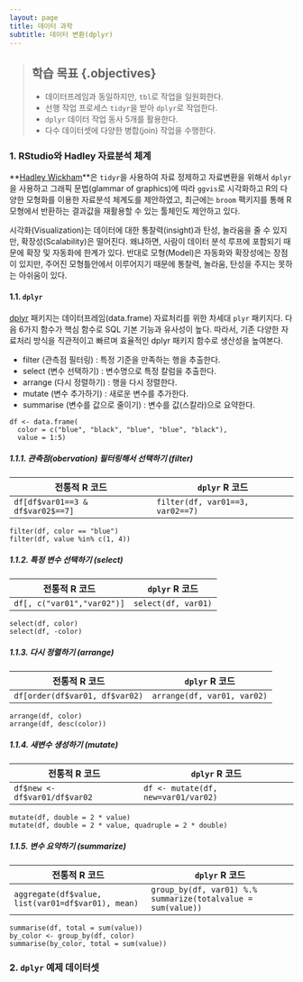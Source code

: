 ```yaml
---
layout: page
title: 데이터 과학
subtitle: 데이터 변환(dplyr)
---
```




> ## 학습 목표 {.objectives}
>
> * 데이터프레임과 동일하지만, `tbl`로 작업을 일원화한다. 
> * 선행 작업 프로세스 `tidyr`을 받아 `dplyr`로 작업한다.
> * `dplyr` 데이터 작업 동사 5개를 활용한다.
> * 다수 데이터셋에 다양한 병합(join) 작업을 수행한다.


### 1. RStudio와 Hadley 자료분석 체계

**[Hadley Wickham](http://www.had.co.nz/)**은 `tidyr`을 사용하여 자료 정제하고 자료변환을 위해서 `dplyr`을 사용하고 그래픽 문법(glammar of graphics)에 따라 `ggvis`로 시각화하고 R의 다양한 모형화를 이용한 자료분석 체계도를 제안하였고, 최근에는 `broom` 팩키지를 통해 R 모형에서 반환하는 결과값을 재활용할 수 있는 툴체인도 제안하고 있다.

시각화(Visualization)는 데이터에 대한 통찰력(insight)과 탄성, 놀라움을 줄 수 있지만, 확장성(Scalability)은 떨어진다. 왜냐하면, 사람이 데이터 분석 루프에 포함되기 때문에 확장 및 자동화에 한계가 있다. 반대로 모형(Model)은 자동화와 확장성에는 장점이 있지만, 주어진 모형틀안에서 이루어지기 때문에 통찰력, 놀라움, 탄성을 주지는 못하는 아쉬움이 있다. 

#### 1.1. `dplyr`

[dplyr](http://cran.r-project.org/web/packages/dplyr/dplyr.pdf) 패키지는 데이터프레임(data.frame) 자료처리를 위한 차세대 `plyr` 패키지다. 다음 6가지 함수가 핵심 함수로 SQL 기본 기능과 유사성이 높다. 따라서, 기존 다양한 자료처리 방식을 직관적이고 빠르며 효율적인 dplyr 패키지 함수로 생산성을 높여본다.

 - filter (관측점 필터링) : 특정 기준을 만족하는 행을 추출한다.
 - select (변수 선택하기) : 변수명으로 특정 칼럼을 추출한다.
 - arrange (다시 정렬하기) : 행을 다시 정렬한다.
 - mutate (변수 추가하기) : 새로운 변수를 추가한다. 
 - summarise (변수를 값으로 줄이기) : 변수를 값(스칼라)으로 요약한다.

~~~ {.input}
df <- data.frame( 
  color = c("blue", "black", "blue", "blue", "black"), 
  value = 1:5) 
~~~
 
##### 1.1.1. 관측점(obervation) 필터링해서 선택하기 (filter)

| 전통적 R 코드 | `dplyr` R 코드 |
|---------------|---------------|
|`df[df$var01==3 & df$var02$==7]` |`filter(df, var01==3, var02==7)`|


~~~ {.input}
filter(df, color == "blue")
filter(df, value %in% c(1, 4))
~~~

##### 1.1.2. 특정 변수 선택하기 (select)

| 전통적 R 코드 | `dplyr` R 코드 |
|---------------|---------------|
|`df[, c("var01","var02")]` |`select(df, var01)`|


~~~ {.input}
select(df, color)
select(df, -color)
~~~

##### 1.1.3. 다시 정렬하기 (arrange)

| 전통적 R 코드 | `dplyr` R 코드 |
|---------------|---------------|
|`df[order(df$var01, df$var02)` |`arrange(df, var01, var02)`|

~~~ {.input}
arrange(df, color)
arrange(df, desc(color))
~~~

##### 1.1.4. 새변수 생성하기 (mutate)

| 전통적 R 코드 | `dplyr` R 코드 |
|---------------|---------------|
|`df$new <- df$var01/df$var02` |`df <- mutate(df, new=var01/var02)`|

~~~ {.input}
mutate(df, double = 2 * value)
mutate(df, double = 2 * value, quadruple = 2 * double)
~~~

##### 1.1.5. 변수 요약하기 (summarize)

| 전통적 R 코드 | `dplyr` R 코드 |
|---------------|---------------|
|`aggregate(df$value, list(var01=df$var01), mean)` |`group_by(df, var01) %.% summarize(totalvalue = sum(value))`|


~~~ {.input}
summarise(df, total = sum(value))
by_color <- group_by(df, color) 
summarise(by_color, total = sum(value))
~~~

### 2. `dplyr` 예제 데이터셋
 



